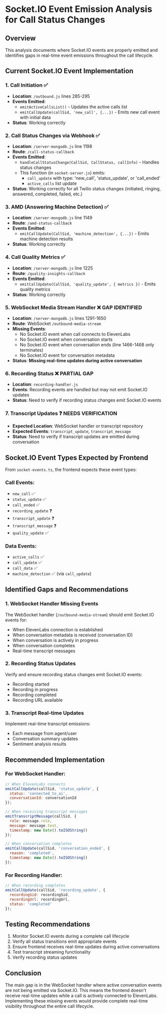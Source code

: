 # Socket.IO Event Emission Analysis for Call Status Changes

## Overview
This analysis documents where Socket.IO events are properly emitted and identifies gaps in real-time event emissions throughout the call lifecycle.

## Current Socket.IO Event Implementation

### 1. **Call Initiation** ✅
- **Location**: `/outbound.js` lines 285-295
- **Events Emitted**:
  - `emitActiveCallsList()` - Updates the active calls list
  - `emitCallUpdate(callSid, 'new_call', {...})` - Emits new call event with initial data
- **Status**: Working correctly

### 2. **Call Status Changes via Webhook** ✅
- **Location**: `/server-mongodb.js` line 1198
- **Route**: `/call-status-callback`
- **Events Emitted**:
  - `handleCallStatusChange(CallSid, CallStatus, callInfo)` - Handles status changes
  - This function (in `socket-server.js`) emits:
    - `call_update` with type: 'new_call', 'status_update', or 'call_ended'
    - `active_calls` list update
- **Status**: Working correctly for all Twilio status changes (initiated, ringing, answered, completed, failed, etc.)

### 3. **AMD (Answering Machine Detection)** ✅
- **Location**: `/server-mongodb.js` line 1149
- **Route**: `/amd-status-callback`
- **Events Emitted**:
  - `emitCallUpdate(CallSid, 'machine_detection', {...})` - Emits machine detection results
- **Status**: Working correctly

### 4. **Call Quality Metrics** ✅
- **Location**: `/server-mongodb.js` line 1225
- **Route**: `/quality-insights-callback`
- **Events Emitted**:
  - `emitCallUpdate(CallSid, 'quality_update', { metrics })` - Emits quality metrics
- **Status**: Working correctly

### 5. **WebSocket Media Stream Handler** ❌ **GAP IDENTIFIED**
- **Location**: `/server-mongodb.js` lines 1291-1650
- **Route**: WebSocket `/outbound-media-stream`
- **Missing Events**:
  - No Socket.IO event when call connects to ElevenLabs
  - No Socket.IO event when conversation starts
  - No Socket.IO event when conversation ends (line 1466-1468 only terminates)
  - No Socket.IO event for conversation metadata
- **Status**: **Missing real-time updates during active conversation**

### 6. **Recording Status** ❌ **PARTIAL GAP**
- **Location**: `recording-handler.js` 
- **Events**: Recording events are handled but may not emit Socket.IO updates
- **Status**: Need to verify if recording status changes emit Socket.IO events

### 7. **Transcript Updates** ❓ **NEEDS VERIFICATION**
- **Expected Location**: WebSocket handler or transcript repository
- **Expected Events**: `transcript_update`, `transcript_message`
- **Status**: Need to verify if transcript updates are emitted during conversation

## Socket.IO Event Types Expected by Frontend

From `socket-events.ts`, the frontend expects these event types:

### Call Events:
- `new_call` ✅
- `status_update` ✅
- `call_ended` ✅
- `recording_update` ❓
- `transcript_update` ❓
- `transcript_message` ❓
- `quality_update` ✅

### Data Events:
- `active_calls` ✅
- `call_update` ✅
- `call_data` ✅
- `machine_detection` ✅ (via `call_update`)

## Identified Gaps and Recommendations

### 1. **WebSocket Handler Missing Events**
The WebSocket handler (`/outbound-media-stream`) should emit Socket.IO events for:
- When ElevenLabs connection is established
- When conversation metadata is received (conversation ID)
- When conversation is actively in progress
- When conversation completes
- Real-time transcript messages

### 2. **Recording Status Updates**
Verify and ensure recording status changes emit Socket.IO events:
- Recording started
- Recording in progress
- Recording completed
- Recording URL available

### 3. **Transcript Real-time Updates**
Implement real-time transcript emissions:
- Each message from agent/user
- Conversation summary updates
- Sentiment analysis results

## Recommended Implementation

### For WebSocket Handler:
```javascript
// When ElevenLabs connects
emitCallUpdate(callSid, 'status_update', { 
  status: 'connected_to_ai',
  conversationId: conversationId 
});

// When receiving transcript messages
emitTranscriptMessage(callSid, {
  role: message.role,
  message: message.text,
  timestamp: new Date().toISOString()
});

// When conversation completes
emitCallUpdate(callSid, 'conversation_ended', {
  reason: 'completed',
  timestamp: new Date().toISOString()
});
```

### For Recording Handler:
```javascript
// When recording completes
emitCallUpdate(callSid, 'recording_update', {
  recordingSid: recordingSid,
  recordingUrl: recordingUrl,
  status: 'completed'
});
```

## Testing Recommendations

1. Monitor Socket.IO events during a complete call lifecycle
2. Verify all status transitions emit appropriate events
3. Ensure frontend receives real-time updates during active conversations
4. Test transcript streaming functionality
5. Verify recording status updates

## Conclusion

The main gap is in the WebSocket handler where active conversation events are not being emitted via Socket.IO. This means the frontend doesn't receive real-time updates while a call is actively connected to ElevenLabs. Implementing these missing events would provide complete real-time visibility throughout the entire call lifecycle.